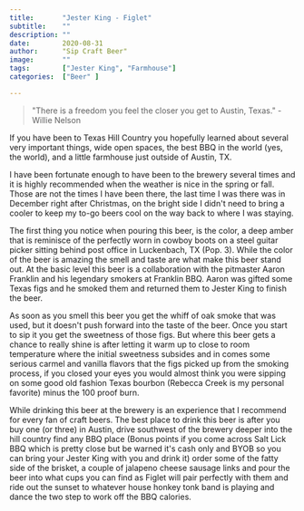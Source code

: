 ```yaml
---
title:       "Jester King - Figlet"
subtitle:    ""
description: ""
date:        2020-08-31
author:      "Sip Craft Beer"
image:       ""
tags:        ["Jester King", "Farmhouse"]
categories:  ["Beer" ]

---
```

>"There is a freedom you feel the closer you get to Austin, Texas." - Willie Nelson

If you have been to Texas Hill Country you hopefully learned about several very important things, wide open spaces, the best BBQ in the world (yes, the world), and a little farmhouse just outside of Austin, TX. 

I have been fortunate enough to have been to the brewery several times and it is highly recommended when the weather is nice in the spring or fall. Those are not the times I have been there, the last time I was there was in December right after Christmas, on the bright side I didn't need to bring a cooler to keep my to-go beers cool on the way back to where I was staying.

The first thing you notice when pouring this beer, is the color, a deep amber that is reminisce of the perfectly worn in cowboy boots on a steel guitar picker sitting behind post office in Luckenbach, TX (Pop. 3). While the color of the beer is amazing the smell and taste are what make this beer stand out. At the basic level this beer is a collaboration with the pitmaster Aaron Franklin and his legendary smokers at Franklin BBQ. Aaron was gifted some Texas figs and he smoked them and returned them to Jester King to finish the beer. 

As soon as you smell this beer you get the whiff of oak smoke that was used, but it doesn't push forward into the taste of the beer. Once you start to sip it you get the sweetness of those figs. But where this beer gets a chance to really shine is after letting it warm up to close to room temperature where the initial sweetness subsides and in comes some serious carmel and vanilla flavors that the figs picked up from the smoking process, if you closed your eyes you would almost think you were sipping on some good old fashion Texas bourbon (Rebecca Creek is my personal favorite) minus the 100 proof burn.

While drinking this beer at the brewery is an experience that I recommend for every fan of craft beers. The best place to drink this beer is after you buy one (or three) in Austin, drive southwest of the brewery deeper into the hill country find any BBQ place (Bonus points if you come across Salt Lick BBQ which is pretty close but be warned it's cash only and BYOB so you can bring your Jester King with you and drink it) order some of the fatty side of the brisket, a couple of jalapeno cheese sausage links and pour the beer into what cups you can find as Figlet will pair perfectly with them and ride out the sunset to whatever house honkey tonk band is playing and dance the two step to work off the BBQ calories. 

